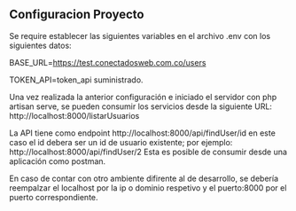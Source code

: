
## Configuracion Proyecto

Se require establecer las siguientes variables en el archivo .env con los siguientes datos:

BASE_URL=https://test.conectadosweb.com.co/users

TOKEN_API=token_api suministrado.

Una vez realizada la anterior configuración e iniciado el servidor con php artisan serve, se pueden consumir los servicios desde la siguiente URL: http://localhost:8000/listarUsuarios 

La API tiene como endpoint http://localhost:8000/api/findUser/id en este caso el id debera ser un id de usuario existente; por ejemplo:  http://localhost:8000/api/findUser/2 Esta es posible de consumir desde una aplicación como postman.

En caso de contar con otro ambiente difirente al de desarrollo, se debería reempalzar el localhost por la ip o dominio respetivo y el puerto:8000 por el puerto correspondiente.


